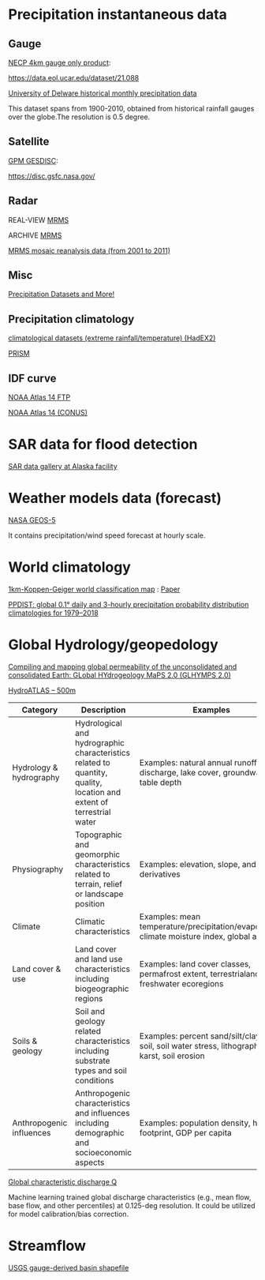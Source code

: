 # Precipitation instantaneous data

## Gauge
[NECP 4km gauge only product](https://data.eol.ucar.edu/dataset/21.088):

https://data.eol.ucar.edu/dataset/21.088

[University of Delware historical monthly precipitation data](https://psl.noaa.gov/data/gridded/data.UDel_AirT_Precip.html)

This dataset spans from 1900-2010, obtained from historical rainfall gauges over the globe.The resolution is 0.5 degree.

## Satellite
[GPM GESDISC](https://disc.gsfc.nasa.gov/):

https://disc.gsfc.nasa.gov/

## Radar
REAL-VIEW [MRMS](https://mrms.ncep.noaa.gov/data/)

ARCHIVE [MRMS](http://mtarchive.geol.iastate.edu/2017/07/28/mrms/ncep/RadarQualityIndex/)

[MRMS mosaic reanalysis data (from 2001 to 2011)](http://edc.occ-data.org/nexrad/mosaic/)

## Misc
[Precipitation Datasets and	More!](http://www.atmos.albany.edu/daes/atmclasses/atm509/ppts/Rainfall_Datasets_20160901.pdf)


## Precipitation climatology
[climatological datasets (extreme rainfall/temperature) (HadEX2)](https://www.climdex.org/)

[PRISM](http://www.prism.oregonstate.edu/normals/)


## IDF curve
[NOAA Atlas 14 FTP](https://hdsc.nws.noaa.gov/pub/hdsc/data/)


[NOAA Atlas 14 (CONUS)](https://hdsc.nws.noaa.gov/pub/hdsc/data/tx/)


# SAR data for flood detection

[SAR data gallery at Alaska facility](https://asf.alaska.edu/)

# Weather models data (forecast)

[NASA GEOS-5](https://fluid.nccs.nasa.gov/wxmaps/)

It contains precipitation/wind speed forecast at hourly scale.

# World climatology

[1km-Koppen-Geiger world classification map](http://www.gloh2o.org/koppen/) : [Paper](https://www.nature.com/articles/sdata2018214)

[PPDIST: global 0.1° daily and 3-hourly precipitation probability distribution climatologies for 1979–2018](https://www.nature.com/articles/s41597-020-00631-x)

# Global Hydrology/geopedology

[Compiling and mapping global permeability of the unconsolidated and consolidated Earth: GLobal HYdrogeology MaPS 2.0 (GLHYMPS 2.0)](https://dataverse.scholarsportal.info/dataset.xhtml?persistentId=doi:10.5683/SP2/TTJNIU)

[HydroATLAS – 500m](https://www.nature.com/articles/s41597-019-0300-6)

|Category|Description| Examples|
|--------|-----------|---------|
|Hydrology & hydrography|	Hydrological and hydrographic characteristics related to quantity, quality, location and extent of terrestrial water|Examples: natural annual runoff and discharge, lake cover, groundwater table depth|
|Physiography|	Topographic and geomorphic characteristics related to terrain, relief or landscape position|Examples: elevation, slope, and derivatives|
|Climate|	Climatic characteristics|Examples: mean temperature/precipitation/evaporation, climate moisture index, global aridity|
|Land cover & use|	Land cover and land use characteristics including biogeographic regions| Examples: land cover classes, permafrost extent, terrestrialand freshwater ecoregions|
|Soils & geology	|Soil and geology related characteristics including substrate types and soil conditions|Examples: percent sand/silt/clay in soil, soil water stress, lithography, karst, soil erosion|
|Anthropogenic influences|	Anthropogenic characteristics and influences including demographic and socioeconomic aspects|Examples: population density, human footprint, GDP per capita|

[Global characteristic discharge Q](https://journals.ametsoc.org/view/journals/hydr/16/4/jhm-d-14-0155_1.xml)

Machine learning trained global discharge characteristics (e.g., mean flow, base flow, and other percentiles) at 0.125-deg resolution. It could be utilized for model calibration/bias correction.

# Streamflow

[USGS gauge-derived basin shapefile](https://water.usgs.gov/GIS/metadata/usgswrd/XML/streamgagebasins.xml#stdorder)
